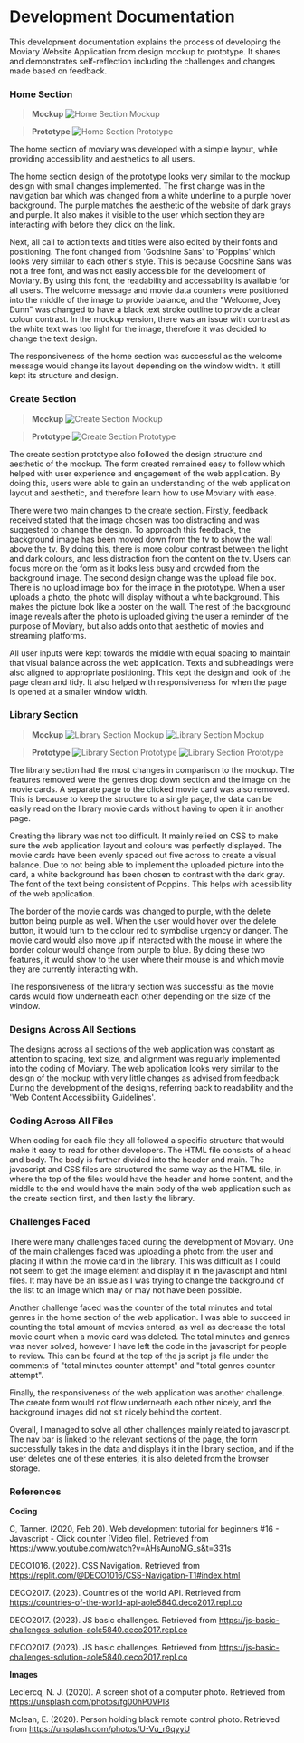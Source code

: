 # Development Documentation

This development documentation explains the process of developing the Moviary Website Application from design mockup to prototype. It shares and demonstrates self-reflection including the challenges and changes made based on feedback.

### Home Section
>**Mockup**
![Home Section Mockup](MockupImages/HomePageMockup.jpg)

>**Prototype**
![Home Section Prototype](MockupImages/HomePagePrototype.jpg)

The home section of moviary was developed with a simple layout, while providing accessibility and aesthetics to all users.

The home section design of the prototype looks very similar to the mockup design with small changes implemented. The first change was in the navigation bar which was changed from a white underline to a purple hover background. The purple matches the aesthetic of the website of dark grays and purple. It also makes it visible to the user which section they are interacting with before they click on the link. 

Next, all call to action texts and titles were also edited by their fonts and positioning. The font changed from 'Godshine Sans' to 'Poppins' which looks very similar to each other's style. This is because Godshine Sans was not a free font, and was not easily accessible for the development of Moviary. By using this font, the readability and accessability is available for all users. The welcome message and movie data counters were positioned into the middle of the image to provide balance, and the "Welcome, Joey Dunn" was changed to have a black text stroke outline to provide a clear colour contrast. In the mockup version, there was an issue with contrast as the white text was too light for the image, therefore it was decided to change the text design.

The responsiveness of the home section was successful as the welcome message would change its layout depending on the window width. It still kept its structure and design.


### Create Section
>**Mockup**
![Create Section Mockup](MockupImages/CreatePageMockup.jpg)

>**Prototype**
![Create Section Prototype](MockupImages/CreatePagePrototype.jpg)

The create section prototype also followed the design structure and aesthetic of the mockup. The form created remained easy to follow which helped with user experience and engagement of the web application. By doing this, users were able to gain an understanding of the web application layout and aesthetic, and therefore learn how to use Moviary with ease. 

There were two main changes to the create section. Firstly, feedback received stated that the image chosen was too distracting and was suggested to change the design. To approach this feedback, the background image has been moved down from the tv to show the wall above the tv. By doing this, there is more colour contrast between the light and dark colours, and less distraction from the content on the tv. Users can focus more on the form as it looks less busy and crowded from the background image. The second design change was the upload file box. There is no upload image box for the image in the prototype. When a user uploads a photo, the photo will display  without a white background. This makes the picture look like a poster on the wall. The rest of the background image reveals after the photo is uploaded giving the user a reminder of the purpose of Moviary, but also adds onto that aesthetic of movies and streaming platforms.

All user inputs were kept towards the middle with equal spacing to maintain that visual balance across the web application. Texts and subheadings were also aligned to appropriate positioning. This kept the design and look of the page clean and tidy. It also helped with responsiveness for when the page is opened at a smaller window width.


### Library Section
>**Mockup**
![Library Section Mockup](MockupImages/LibraryPageMockup.jpg)
![Library Section Mockup](MockupImages/MoviePageMockup.jpg)

>**Prototype**
![Library Section Prototype](MockupImages/LibraryPagePrototype.jpg)
![Library Section Prototype](MockupImages/MoviePagePrototype.jpg)

The library section had the most changes in comparison to the mockup. The features removed were the genres drop down section and the image on the movie cards. A separate page to the clicked movie card was also removed. This is because to keep the structure to a single page, the data can be easily read on the library movie cards without having to open it in another page.

Creating the library was not too difficult. It mainly relied on CSS to make sure the web application layout and colours was perfectly displayed. The movie cards have been evenly spaced out five across to create a visual balance. Due to not being able to implement the uploaded picture into the card, a white background has been chosen to contrast with the dark gray. The font of the text being consistent of Poppins. This helps with acessibility of the web application.

The border of the movie cards was changed to purple, with the delete button being purple as well. When the user would hover over the delete button, it would turn to the colour red to symbolise urgency or danger. The movie card would also move up if interacted with the mouse in where the border colour would change from purple to blue. By doing these two features, it would show to the user where their mouse is and which movie they are currently interacting with. 

The responsiveness of the library section was successful as the movie cards would flow underneath each other depending on the size of the window. 


### Designs Across All Sections
The designs across all sections of the web application was constant as attention to spacing, text size, and alignment was regularly implemented into the coding of Moviary. The web application looks very similar to the design of the mockup with very little changes as advised from feedback. During the development of the designs, referring back to readability and the 'Web Content Accessibility Guidelines'. 


### Coding Across All Files
When coding for each file they all followed a specific structure that would make it easy to read for other developers. The HTML file consists of a head and body. The body is further divided into the header and main. The javascript and CSS files are structured the same way as the HTML file, in where the top of the files would have the header and home content, and the middle to the end would have the main body of the web application such as the create section first, and then lastly the library.


### Challenges Faced
There were many challenges faced during the development of Moviary. One of the main challenges faced was uploading a photo from the user and placing it within the movie card in the library. This was difficult as I could not seem to get the image element and display it in the javascript and html files. It may have be an issue as I was trying to change the background of the list to an image which may or may not have been possible.

Another challenge faced was the counter of the total minutes and total genres in the home section of the web application. I was able to succeed in counting the total amount of movies entered, as well as decrease the total movie count when a movie card was deleted. The total minutes and genres was never solved, however I have left the code in the javascript for people to review. This can be found at the top of the js script js file under the comments of "total minutes counter attempt" and "total genres counter attempt".

Finally, the responsiveness of the web application was another challenge. The create form would not flow underneath each other nicely, and the background images did not sit nicely behind the content.

Overall, I managed to solve all other challenges mainly related to javascript. The nav bar is linked to the relevant sections of the page, the form successfully takes in the data and displays it in the library section, and if the user deletes one of these enteries, it is also deleted from the browser storage. 


### References
**Coding**

C, Tanner. (2020, Feb 20). Web development tutorial for beginners #16 - Javascript - Click counter [Video file]. Retrieved from https://www.youtube.com/watch?v=AHsAunoMG_s&t=331s

DECO1016. (2022). CSS Navigation. Retrieved from https://replit.com/@DECO1016/CSS-Navigation-T1#index.html

DECO2017. (2023). Countries of the world API. Retrieved from https://countries-of-the-world-api-aole5840.deco2017.repl.co

DECO2017. (2023). JS basic challenges. Retrieved from https://js-basic-challenges-solution-aole5840.deco2017.repl.co

DECO2017. (2023). JS basic challenges. Retrieved from https://js-basic-challenges-solution-aole5840.deco2017.repl.co


**Images**

Leclercq, N. J. (2020). A screen shot of a computer photo. Retrieved from https://unsplash.com/photos/fg00hP0VPI8

Mclean, E. (2020). Person holding black remote control photo. Retrieved from https://unsplash.com/photos/U-Vu_r6qyyU
